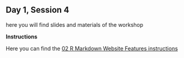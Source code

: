 ## Day 1, Session 4

here you will find slides and materials of the workshop


**Instructions**

Here you can find the [02 R Markdown Website Features instructions](https://github.com/lisallreiber/R-Workshop/blob/master/04_RMarkdown-Webstack/04_instructions.html)  